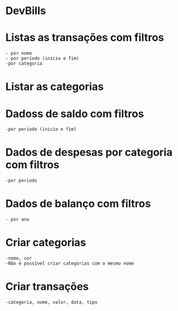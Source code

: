 # DevBills

# Listas as transações com filtros
	- por nome
	- por periodo (inicio e fim)
	-por categoria
	
# Listar as categorias

# Dadoss de saldo com filtros
	-por periodo (inicio e fim)
	
# Dados de despesas por categoria com filtros
	-por periodo
	
# Dados de balanço com filtros
	- por ano
	
# Criar categorias
	-nome, cor
	-Não é possível criar categorias com o mesmo nome
	
# Criar transações
	-categoria, nome, valor, data, tipo